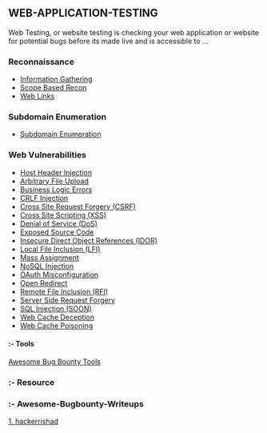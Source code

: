 ## WEB-APPLICATION-TESTING
Web Testing, or website testing is checking your web application or website for potential bugs before its made live and is accessible to ...

### Reconnaissance
* <a href="https://github.com/hackone103/WEB-APPLICATION-TESTING/tree/main/main/Recon">Information Gathering</a>
* <a href="https://github.com/hackone103/WEB-APPLICATION-TESTING/blob/main/main/Recon/main/etc/Scope.md">Scope Based Recon</a>
* <a href="[https://github.com/hackone103/WEB-APPLICATION-TESTING/blob/main/main/Recon/main/etc/Scope.md](https://github.com/hackone103/WEB-APPLICATION-TESTING/blob/main/main/Recon/main/etc/WebSite.md)">Web Links</a>
   

### Subdomain Enumeration   
* <a href="https://github.com/hackone103/WEB-APPLICATION-TESTING/blob/main/main/Subdomain%20Enumeration/Subdomain-Enum.md">Subdomain Enumeration</a>

### Web Vulnerabilities
* <a href="https://github.com/hackone103/WEB-APPLICATION-TESTING/blob/main/main/Web-Vulnerabilities/Host%20Header%20Injection/Host%20Header%20Injection.md">Host Header Injection</a>
* <a href="">Arbitrary File Upload</a>
* <a href="">Business Logic Errors</a>
* <a href="">CRLF Injection</a>
* <a href="">Cross Site Request Forgery (CSRF)</a>
* <a href="">Cross Site Scripting (XSS)</a>
* <a href="">Denial of Service (DoS)</a>
* <a href="">Exposed Source Code</a>
* <a href="">Insecure Direct Object References (IDOR)</a>
* <a href="">Local File Inclusion (LFI)</a>
* <a href="">Mass Assignment</a>
* <a href="">NoSQL Injection</a>
* <a href="">OAuth Misconfiguration</a>
* <a href="">Open Redirect</a>
* <a href="">Remote File Inclusion (RFI)</a>
* <a href="">Server Side Request Forgery</a>
* <a href="">SQL Injection (SOON)</a>
* <a href="">Web Cache Deception</a>
* <a href="">Web Cache Poisoning</a>










#### :- Tools
<a href="https://github.com/vavkamil/awesome-bugbounty-tools#Subdomain-Enumeration">Awesome Bug Bounty Tools</a>




### :- Resource 




### :- Awesome-Bugbounty-Writeups
  <a href="https://github.com/hackerrishad/Awesome-Bugbounty-Writeups">1. hackerrishad</a>
